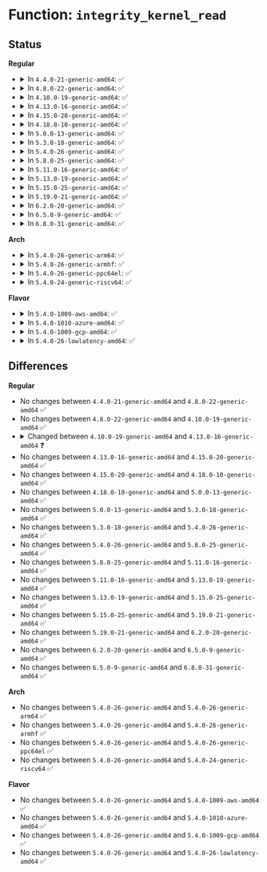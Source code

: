 # Function: <code>integrity_kernel_read</code>

## Status
<b>Regular</b>
<ul>
<li>
<details>
<summary>In <code>4.4.0-21-generic-amd64</code>: ✅</summary>

```c
int integrity_kernel_read(struct file * file, loff_t offset, char * addr, long unsigned int count)
```

```json
{
  "name": "integrity_kernel_read",
  "collision_type": "Unique Global",
  "inline_type": "No",
  "funcs": [
    {
      "addr": 18446744071582606400,
      "name": "integrity_kernel_read",
      "external": true,
      "loc": "security/integrity/iint.c:182",
      "file": "security/integrity/iint.c",
      "inline": "seen, unknown",
      "caller_inline": [],
      "caller_func": [
        "security/integrity/iint.c:integrity_read_file",
        "security/integrity/ima/ima_crypto.c:ima_calc_file_hash_atfm",
        "security/integrity/ima/ima_crypto.c:ima_calc_file_hash"
      ]
    }
  ],
  "symbols": [
    {
      "addr": 18446744071582606400,
      "name": "integrity_kernel_read",
      "section": ".text",
      "bind": "STB_GLOBAL",
      "size": 89
    }
  ]
}
```
</details>
</li>
<li>
<details>
<summary>In <code>4.8.0-22-generic-amd64</code>: ✅</summary>

```c
int integrity_kernel_read(struct file * file, loff_t offset, char * addr, long unsigned int count)
```

```json
{
  "name": "integrity_kernel_read",
  "collision_type": "Unique Global",
  "inline_type": "No",
  "funcs": [
    {
      "addr": 18446744071582851520,
      "name": "integrity_kernel_read",
      "external": true,
      "loc": "security/integrity/iint.c:184",
      "file": "security/integrity/iint.c",
      "inline": "seen, unknown",
      "caller_inline": [],
      "caller_func": [
        "security/integrity/iint.c:integrity_read_file",
        "security/integrity/ima/ima_crypto.c:ima_calc_file_hash",
        "security/integrity/ima/ima_crypto.c:ima_calc_file_hash"
      ]
    }
  ],
  "symbols": [
    {
      "addr": 18446744071582851520,
      "name": "integrity_kernel_read",
      "section": ".text",
      "bind": "STB_GLOBAL",
      "size": 89
    }
  ]
}
```
</details>
</li>
<li>
<details>
<summary>In <code>4.10.0-19-generic-amd64</code>: ✅</summary>

```c
int integrity_kernel_read(struct file * file, loff_t offset, char * addr, long unsigned int count)
```

```json
{
  "name": "integrity_kernel_read",
  "collision_type": "Unique Global",
  "inline_type": "No",
  "funcs": [
    {
      "addr": 18446744071582947552,
      "name": "integrity_kernel_read",
      "external": true,
      "loc": "security/integrity/iint.c:184",
      "file": "security/integrity/iint.c",
      "inline": "seen, unknown",
      "caller_inline": [],
      "caller_func": [
        "security/integrity/iint.c:integrity_read_file",
        "security/integrity/ima/ima_crypto.c:ima_calc_file_hash",
        "security/integrity/ima/ima_crypto.c:ima_calc_file_hash"
      ]
    }
  ],
  "symbols": [
    {
      "addr": 18446744071582947552,
      "name": "integrity_kernel_read",
      "section": ".text",
      "bind": "STB_GLOBAL",
      "size": 89
    }
  ]
}
```
</details>
</li>
<li>
<details>
<summary>In <code>4.13.0-16-generic-amd64</code>: ✅</summary>

```c
int integrity_kernel_read(struct file * file, loff_t offset, void * addr, long unsigned int count)
```

```json
{
  "name": "integrity_kernel_read",
  "collision_type": "Unique Global",
  "inline_type": "No",
  "funcs": [
    {
      "addr": 18446744071582997728,
      "name": "integrity_kernel_read",
      "external": true,
      "loc": "security/integrity/iint.c:184",
      "file": "security/integrity/iint.c",
      "inline": "seen, unknown",
      "caller_inline": [],
      "caller_func": [
        "security/integrity/iint.c:integrity_read_file",
        "security/integrity/ima/ima_crypto.c:ima_calc_file_hash",
        "security/integrity/ima/ima_crypto.c:ima_calc_file_hash",
        "security/integrity/ima/ima_crypto.c:ima_calc_file_hash"
      ]
    }
  ],
  "symbols": [
    {
      "addr": 18446744071582997728,
      "name": "integrity_kernel_read",
      "section": ".text",
      "bind": "STB_GLOBAL",
      "size": 91
    }
  ]
}
```
</details>
</li>
<li>
<details>
<summary>In <code>4.15.0-20-generic-amd64</code>: ✅</summary>

```c
int integrity_kernel_read(struct file * file, loff_t offset, void * addr, long unsigned int count)
```

```json
{
  "name": "integrity_kernel_read",
  "collision_type": "Unique Global",
  "inline_type": "No",
  "funcs": [
    {
      "addr": 18446744071583161808,
      "name": "integrity_kernel_read",
      "external": true,
      "loc": "security/integrity/iint.c:184",
      "file": "security/integrity/iint.c",
      "inline": "seen, unknown",
      "caller_inline": [],
      "caller_func": [
        "security/integrity/ima/ima_crypto.c:ima_calc_file_hash",
        "security/integrity/ima/ima_crypto.c:ima_calc_file_hash",
        "security/integrity/ima/ima_crypto.c:ima_calc_file_hash",
        "security/integrity/ima/ima_crypto.c:ima_calc_file_hash"
      ]
    }
  ],
  "symbols": [
    {
      "addr": 18446744071583161808,
      "name": "integrity_kernel_read",
      "section": ".text",
      "bind": "STB_GLOBAL",
      "size": 101
    }
  ]
}
```
</details>
</li>
<li>
<details>
<summary>In <code>4.18.0-10-generic-amd64</code>: ✅</summary>

```c
int integrity_kernel_read(struct file * file, loff_t offset, void * addr, long unsigned int count)
```

```json
{
  "name": "integrity_kernel_read",
  "collision_type": "Unique Global",
  "inline_type": "No",
  "funcs": [
    {
      "addr": 18446744071583367296,
      "name": "integrity_kernel_read",
      "external": true,
      "loc": "security/integrity/iint.c:188",
      "file": "security/integrity/iint.c",
      "inline": "seen, unknown",
      "caller_inline": [],
      "caller_func": [
        "security/integrity/ima/ima_crypto.c:ima_calc_file_hash",
        "security/integrity/ima/ima_crypto.c:ima_calc_file_hash",
        "security/integrity/ima/ima_crypto.c:ima_calc_file_hash"
      ]
    }
  ],
  "symbols": [
    {
      "addr": 18446744071583367296,
      "name": "integrity_kernel_read",
      "section": ".text",
      "bind": "STB_GLOBAL",
      "size": 101
    }
  ]
}
```
</details>
</li>
<li>
<details>
<summary>In <code>5.0.0-13-generic-amd64</code>: ✅</summary>

```c
int integrity_kernel_read(struct file * file, loff_t offset, void * addr, long unsigned int count)
```

```json
{
  "name": "integrity_kernel_read",
  "collision_type": "Unique Global",
  "inline_type": "No",
  "funcs": [
    {
      "addr": 18446744071583486048,
      "name": "integrity_kernel_read",
      "external": true,
      "loc": "security/integrity/iint.c:192",
      "file": "security/integrity/iint.c",
      "inline": "seen, unknown",
      "caller_inline": [],
      "caller_func": [
        "security/integrity/ima/ima_crypto.c:ima_calc_file_hash",
        "security/integrity/ima/ima_crypto.c:ima_calc_file_hash",
        "security/integrity/ima/ima_crypto.c:ima_calc_file_hash_tfm"
      ]
    }
  ],
  "symbols": [
    {
      "addr": 18446744071583486048,
      "name": "integrity_kernel_read",
      "section": ".text",
      "bind": "STB_GLOBAL",
      "size": 101
    }
  ]
}
```
</details>
</li>
<li>
<details>
<summary>In <code>5.3.0-18-generic-amd64</code>: ✅</summary>

```c
int integrity_kernel_read(struct file * file, loff_t offset, void * addr, long unsigned int count)
```

```json
{
  "name": "integrity_kernel_read",
  "collision_type": "Unique Global",
  "inline_type": "No",
  "funcs": [
    {
      "addr": 18446744071583672144,
      "name": "integrity_kernel_read",
      "external": true,
      "loc": "security/integrity/iint.c:188",
      "file": "security/integrity/iint.c",
      "inline": "seen, unknown",
      "caller_inline": [],
      "caller_func": [
        "security/integrity/ima/ima_crypto.c:ima_calc_file_hash_tfm",
        "security/integrity/ima/ima_crypto.c:ima_calc_file_hash_atfm",
        "security/integrity/ima/ima_crypto.c:ima_calc_file_hash_atfm"
      ]
    }
  ],
  "symbols": [
    {
      "addr": 18446744071583672144,
      "name": "integrity_kernel_read",
      "section": ".text",
      "bind": "STB_GLOBAL",
      "size": 101
    }
  ]
}
```
</details>
</li>
<li>
<details>
<summary>In <code>5.4.0-26-generic-amd64</code>: ✅</summary>

```c
int integrity_kernel_read(struct file * file, loff_t offset, void * addr, long unsigned int count)
```

```json
{
  "name": "integrity_kernel_read",
  "collision_type": "Unique Global",
  "inline_type": "No",
  "funcs": [
    {
      "addr": 18446744071583779152,
      "name": "integrity_kernel_read",
      "external": true,
      "loc": "security/integrity/iint.c:188",
      "file": "security/integrity/iint.c",
      "inline": "seen, unknown",
      "caller_inline": [],
      "caller_func": [
        "security/integrity/ima/ima_crypto.c:ima_calc_file_hash_tfm",
        "security/integrity/ima/ima_crypto.c:ima_calc_file_hash_atfm",
        "security/integrity/ima/ima_crypto.c:ima_calc_file_hash_atfm"
      ]
    }
  ],
  "symbols": [
    {
      "addr": 18446744071583779152,
      "name": "integrity_kernel_read",
      "section": ".text",
      "bind": "STB_GLOBAL",
      "size": 101
    }
  ]
}
```
</details>
</li>
<li>
<details>
<summary>In <code>5.8.0-25-generic-amd64</code>: ✅</summary>

```c
int integrity_kernel_read(struct file * file, loff_t offset, void * addr, long unsigned int count)
```

```json
{
  "name": "integrity_kernel_read",
  "collision_type": "Unique Global",
  "inline_type": "No",
  "funcs": [
    {
      "addr": 18446744071584169696,
      "name": "integrity_kernel_read",
      "external": true,
      "loc": "security/integrity/iint.c:188",
      "file": "security/integrity/iint.c",
      "inline": "seen, unknown",
      "caller_inline": [],
      "caller_func": [
        "security/integrity/ima/ima_crypto.c:ima_calc_file_hash_tfm",
        "security/integrity/ima/ima_crypto.c:ima_calc_file_hash_atfm",
        "security/integrity/ima/ima_crypto.c:ima_calc_file_hash_atfm"
      ]
    }
  ],
  "symbols": [
    {
      "addr": 18446744071584169696,
      "name": "integrity_kernel_read",
      "section": ".text",
      "bind": "STB_GLOBAL",
      "size": 34
    }
  ]
}
```
</details>
</li>
<li>
<details>
<summary>In <code>5.11.0-16-generic-amd64</code>: ✅</summary>

```c
int integrity_kernel_read(struct file * file, loff_t offset, void * addr, long unsigned int count)
```

```json
{
  "name": "integrity_kernel_read",
  "collision_type": "Unique Global",
  "inline_type": "No",
  "funcs": [
    {
      "addr": 18446744071584288832,
      "name": "integrity_kernel_read",
      "external": true,
      "loc": "security/integrity/iint.c:196",
      "file": "security/integrity/iint.c",
      "inline": "seen, unknown",
      "caller_inline": [],
      "caller_func": [
        "security/integrity/ima/ima_crypto.c:ima_calc_file_hash_tfm",
        "security/integrity/ima/ima_crypto.c:ima_calc_file_hash_atfm",
        "security/integrity/ima/ima_crypto.c:ima_calc_file_hash_atfm"
      ]
    }
  ],
  "symbols": [
    {
      "addr": 18446744071584288832,
      "name": "integrity_kernel_read",
      "section": ".text",
      "bind": "STB_GLOBAL",
      "size": 34
    }
  ]
}
```
</details>
</li>
<li>
<details>
<summary>In <code>5.13.0-19-generic-amd64</code>: ✅</summary>

```c
int integrity_kernel_read(struct file * file, loff_t offset, void * addr, long unsigned int count)
```

```json
{
  "name": "integrity_kernel_read",
  "collision_type": "Unique Global",
  "inline_type": "No",
  "funcs": [
    {
      "addr": 18446744071584322672,
      "name": "integrity_kernel_read",
      "external": true,
      "loc": "security/integrity/iint.c:196",
      "file": "security/integrity/iint.c",
      "inline": "seen, unknown",
      "caller_inline": [],
      "caller_func": [
        "security/integrity/ima/ima_crypto.c:ima_calc_file_hash_tfm",
        "security/integrity/ima/ima_crypto.c:ima_calc_file_hash_atfm",
        "security/integrity/ima/ima_crypto.c:ima_calc_file_hash_atfm"
      ]
    }
  ],
  "symbols": [
    {
      "addr": 18446744071584322672,
      "name": "integrity_kernel_read",
      "section": ".text",
      "bind": "STB_GLOBAL",
      "size": 34
    }
  ]
}
```
</details>
</li>
<li>
<details>
<summary>In <code>5.15.0-25-generic-amd64</code>: ✅</summary>

```c
int integrity_kernel_read(struct file * file, loff_t offset, void * addr, long unsigned int count)
```

```json
{
  "name": "integrity_kernel_read",
  "collision_type": "Unique Global",
  "inline_type": "No",
  "funcs": [
    {
      "addr": 18446744071584709808,
      "name": "integrity_kernel_read",
      "external": true,
      "loc": "security/integrity/iint.c:196",
      "file": "security/integrity/iint.c",
      "inline": "seen, unknown",
      "caller_inline": [],
      "caller_func": [
        "security/integrity/ima/ima_crypto.c:ima_calc_file_hash_tfm",
        "security/integrity/ima/ima_crypto.c:ima_calc_file_hash_atfm",
        "security/integrity/ima/ima_crypto.c:ima_calc_file_hash_atfm"
      ]
    }
  ],
  "symbols": [
    {
      "addr": 18446744071584709808,
      "name": "integrity_kernel_read",
      "section": ".text",
      "bind": "STB_GLOBAL",
      "size": 34
    }
  ]
}
```
</details>
</li>
<li>
<details>
<summary>In <code>5.19.0-21-generic-amd64</code>: ✅</summary>

```c
int integrity_kernel_read(struct file * file, loff_t offset, void * addr, long unsigned int count)
```

```json
{
  "name": "integrity_kernel_read",
  "collision_type": "Unique Global",
  "inline_type": "No",
  "funcs": [
    {
      "addr": 18446744071585383568,
      "name": "integrity_kernel_read",
      "external": true,
      "loc": "security/integrity/iint.c:196",
      "file": "security/integrity/iint.c",
      "inline": "seen, unknown",
      "caller_inline": [],
      "caller_func": [
        "security/integrity/ima/ima_crypto.c:ima_calc_file_hash_tfm",
        "security/integrity/ima/ima_crypto.c:ima_calc_file_hash_atfm",
        "security/integrity/ima/ima_crypto.c:ima_calc_file_hash_atfm"
      ]
    }
  ],
  "symbols": [
    {
      "addr": 18446744071585383568,
      "name": "integrity_kernel_read",
      "section": ".text",
      "bind": "STB_GLOBAL",
      "size": 46
    }
  ]
}
```
</details>
</li>
<li>
<details>
<summary>In <code>6.2.0-20-generic-amd64</code>: ✅</summary>

```c
int integrity_kernel_read(struct file * file, loff_t offset, void * addr, long unsigned int count)
```

```json
{
  "name": "integrity_kernel_read",
  "collision_type": "Unique Global",
  "inline_type": "No",
  "funcs": [
    {
      "addr": 18446744071586135248,
      "name": "integrity_kernel_read",
      "external": true,
      "loc": "security/integrity/iint.c:196",
      "file": "security/integrity/iint.c",
      "inline": "seen, unknown",
      "caller_inline": [],
      "caller_func": [
        "security/integrity/ima/ima_crypto.c:ima_calc_file_hash_tfm",
        "security/integrity/ima/ima_crypto.c:ima_calc_file_hash_atfm",
        "security/integrity/ima/ima_crypto.c:ima_calc_file_hash_atfm"
      ]
    }
  ],
  "symbols": [
    {
      "addr": 18446744071586135248,
      "name": "integrity_kernel_read",
      "section": ".text",
      "bind": "STB_GLOBAL",
      "size": 46
    }
  ]
}
```
</details>
</li>
<li>
<details>
<summary>In <code>6.5.0-9-generic-amd64</code>: ✅</summary>

```c
int integrity_kernel_read(struct file * file, loff_t offset, void * addr, long unsigned int count)
```

```json
{
  "name": "integrity_kernel_read",
  "collision_type": "Unique Global",
  "inline_type": "No",
  "funcs": [
    {
      "addr": 18446744071586373120,
      "name": "integrity_kernel_read",
      "external": true,
      "loc": "security/integrity/iint.c:192",
      "file": "security/integrity/iint.c",
      "inline": "seen, unknown",
      "caller_inline": [],
      "caller_func": [
        "security/integrity/ima/ima_crypto.c:ima_calc_file_hash_tfm",
        "security/integrity/ima/ima_crypto.c:ima_calc_file_hash_atfm",
        "security/integrity/ima/ima_crypto.c:ima_calc_file_hash_atfm"
      ]
    }
  ],
  "symbols": [
    {
      "addr": 18446744071586373120,
      "name": "integrity_kernel_read",
      "section": ".text",
      "bind": "STB_GLOBAL",
      "size": 46
    }
  ]
}
```
</details>
</li>
<li>
<details>
<summary>In <code>6.8.0-31-generic-amd64</code>: ✅</summary>

```c
int integrity_kernel_read(struct file * file, loff_t offset, void * addr, long unsigned int count)
```

```json
{
  "name": "integrity_kernel_read",
  "collision_type": "Unique Global",
  "inline_type": "No",
  "funcs": [
    {
      "addr": 18446744071586637664,
      "name": "integrity_kernel_read",
      "external": true,
      "loc": "security/integrity/iint.c:218",
      "file": "security/integrity/iint.c",
      "inline": "seen, unknown",
      "caller_inline": [],
      "caller_func": [
        "security/integrity/ima/ima_crypto.c:ima_calc_file_hash_tfm",
        "security/integrity/ima/ima_crypto.c:ima_calc_file_hash_atfm",
        "security/integrity/ima/ima_crypto.c:ima_calc_file_hash_atfm"
      ]
    }
  ],
  "symbols": [
    {
      "addr": 18446744071586637664,
      "name": "integrity_kernel_read",
      "section": ".text",
      "bind": "STB_GLOBAL",
      "size": 46
    }
  ]
}
```
</details>
</li>
</ul>
<b>Arch</b>
<ul>
<li>
<details>
<summary>In <code>5.4.0-26-generic-arm64</code>: ✅</summary>

```c
int integrity_kernel_read(struct file * file, loff_t offset, void * addr, long unsigned int count)
```

```json
{
  "name": "integrity_kernel_read",
  "collision_type": "Unique Global",
  "inline_type": "No",
  "funcs": [
    {
      "addr": 18446603336495581600,
      "name": "integrity_kernel_read",
      "external": true,
      "loc": "security/integrity/iint.c:188",
      "file": "security/integrity/iint.c",
      "inline": "seen, unknown",
      "caller_inline": [],
      "caller_func": [
        "security/integrity/ima/ima_crypto.c:ima_calc_file_hash_tfm",
        "security/integrity/ima/ima_crypto.c:ima_calc_file_hash_atfm",
        "security/integrity/ima/ima_crypto.c:ima_calc_file_hash_atfm"
      ]
    }
  ],
  "symbols": [
    {
      "addr": 18446603336495581600,
      "name": "integrity_kernel_read",
      "section": ".text",
      "bind": "STB_GLOBAL",
      "size": 220
    }
  ]
}
```
</details>
</li>
<li>
<details>
<summary>In <code>5.4.0-26-generic-armhf</code>: ✅</summary>

```c
int integrity_kernel_read(struct file * file, loff_t offset, void * addr, long unsigned int count)
```

```json
{
  "name": "integrity_kernel_read",
  "collision_type": "Unique Global",
  "inline_type": "No",
  "funcs": [
    {
      "addr": 3228943144,
      "name": "integrity_kernel_read",
      "external": true,
      "loc": "security/integrity/iint.c:188",
      "file": "security/integrity/iint.c",
      "inline": "seen, unknown",
      "caller_inline": [],
      "caller_func": [
        "security/integrity/ima/ima_crypto.c:ima_calc_file_hash_tfm",
        "security/integrity/ima/ima_crypto.c:ima_calc_file_hash_atfm",
        "security/integrity/ima/ima_crypto.c:ima_calc_file_hash_atfm"
      ]
    }
  ],
  "symbols": [
    {
      "addr": 3228943144,
      "name": "integrity_kernel_read",
      "section": ".text",
      "bind": "STB_GLOBAL",
      "size": 124
    }
  ]
}
```
</details>
</li>
<li>
<details>
<summary>In <code>5.4.0-26-generic-ppc64el</code>: ✅</summary>

```c
int integrity_kernel_read(struct file * file, loff_t offset, void * addr, long unsigned int count)
```

```json
{
  "name": "integrity_kernel_read",
  "collision_type": "Unique Global",
  "inline_type": "No",
  "funcs": [
    {
      "addr": 13835058055289679520,
      "name": "integrity_kernel_read",
      "external": true,
      "loc": "security/integrity/iint.c:188",
      "file": "security/integrity/iint.c",
      "inline": "seen, unknown",
      "caller_inline": [],
      "caller_func": [
        "security/integrity/ima/ima_crypto.c:ima_calc_file_hash_tfm",
        "security/integrity/ima/ima_crypto.c:ima_calc_file_hash_atfm",
        "security/integrity/ima/ima_crypto.c:ima_calc_file_hash_atfm"
      ]
    }
  ],
  "symbols": [
    {
      "addr": 13835058055289679520,
      "name": "integrity_kernel_read",
      "section": ".text",
      "bind": "STB_GLOBAL",
      "size": 184
    }
  ]
}
```
</details>
</li>
<li>
<details>
<summary>In <code>5.4.0-24-generic-riscv64</code>: ✅</summary>

```c
int integrity_kernel_read(struct file * file, loff_t offset, void * addr, long unsigned int count)
```

```json
{
  "name": "integrity_kernel_read",
  "collision_type": "Unique Global",
  "inline_type": "No",
  "funcs": [
    {
      "addr": 18446743936274747702,
      "name": "integrity_kernel_read",
      "external": true,
      "loc": "security/integrity/iint.c:188",
      "file": "security/integrity/iint.c",
      "inline": "seen, unknown",
      "caller_inline": [],
      "caller_func": [
        "security/integrity/ima/ima_crypto.c:ima_calc_file_hash_tfm",
        "security/integrity/ima/ima_crypto.c:ima_calc_file_hash_atfm",
        "security/integrity/ima/ima_crypto.c:ima_calc_file_hash_atfm"
      ]
    }
  ],
  "symbols": [
    {
      "addr": 18446743936274747702,
      "name": "integrity_kernel_read",
      "section": ".text",
      "bind": "STB_GLOBAL",
      "size": 96
    }
  ]
}
```
</details>
</li>
</ul>
<b>Flavor</b>
<ul>
<li>
<details>
<summary>In <code>5.4.0-1009-aws-amd64</code>: ✅</summary>

```c
int integrity_kernel_read(struct file * file, loff_t offset, void * addr, long unsigned int count)
```

```json
{
  "name": "integrity_kernel_read",
  "collision_type": "Unique Global",
  "inline_type": "No",
  "funcs": [
    {
      "addr": 18446744071583747888,
      "name": "integrity_kernel_read",
      "external": true,
      "loc": "security/integrity/iint.c:188",
      "file": "security/integrity/iint.c",
      "inline": "seen, unknown",
      "caller_inline": [],
      "caller_func": [
        "security/integrity/ima/ima_crypto.c:ima_calc_file_hash_tfm",
        "security/integrity/ima/ima_crypto.c:ima_calc_file_hash_atfm",
        "security/integrity/ima/ima_crypto.c:ima_calc_file_hash_atfm"
      ]
    }
  ],
  "symbols": [
    {
      "addr": 18446744071583747888,
      "name": "integrity_kernel_read",
      "section": ".text",
      "bind": "STB_GLOBAL",
      "size": 101
    }
  ]
}
```
</details>
</li>
<li>
<details>
<summary>In <code>5.4.0-1010-azure-amd64</code>: ✅</summary>

```c
int integrity_kernel_read(struct file * file, loff_t offset, void * addr, long unsigned int count)
```

```json
{
  "name": "integrity_kernel_read",
  "collision_type": "Unique Global",
  "inline_type": "No",
  "funcs": [
    {
      "addr": 18446744071583684944,
      "name": "integrity_kernel_read",
      "external": true,
      "loc": "security/integrity/iint.c:188",
      "file": "security/integrity/iint.c",
      "inline": "seen, unknown",
      "caller_inline": [],
      "caller_func": [
        "security/integrity/ima/ima_crypto.c:ima_calc_file_hash_tfm",
        "security/integrity/ima/ima_crypto.c:ima_calc_file_hash_atfm",
        "security/integrity/ima/ima_crypto.c:ima_calc_file_hash_atfm"
      ]
    }
  ],
  "symbols": [
    {
      "addr": 18446744071583684944,
      "name": "integrity_kernel_read",
      "section": ".text",
      "bind": "STB_GLOBAL",
      "size": 101
    }
  ]
}
```
</details>
</li>
<li>
<details>
<summary>In <code>5.4.0-1009-gcp-amd64</code>: ✅</summary>

```c
int integrity_kernel_read(struct file * file, loff_t offset, void * addr, long unsigned int count)
```

```json
{
  "name": "integrity_kernel_read",
  "collision_type": "Unique Global",
  "inline_type": "No",
  "funcs": [
    {
      "addr": 18446744071583731664,
      "name": "integrity_kernel_read",
      "external": true,
      "loc": "security/integrity/iint.c:188",
      "file": "security/integrity/iint.c",
      "inline": "seen, unknown",
      "caller_inline": [],
      "caller_func": [
        "security/integrity/ima/ima_crypto.c:ima_calc_file_hash_tfm",
        "security/integrity/ima/ima_crypto.c:ima_calc_file_hash_atfm",
        "security/integrity/ima/ima_crypto.c:ima_calc_file_hash_atfm"
      ]
    }
  ],
  "symbols": [
    {
      "addr": 18446744071583731664,
      "name": "integrity_kernel_read",
      "section": ".text",
      "bind": "STB_GLOBAL",
      "size": 101
    }
  ]
}
```
</details>
</li>
<li>
<details>
<summary>In <code>5.4.0-26-lowlatency-amd64</code>: ✅</summary>

```c
int integrity_kernel_read(struct file * file, loff_t offset, void * addr, long unsigned int count)
```

```json
{
  "name": "integrity_kernel_read",
  "collision_type": "Unique Global",
  "inline_type": "No",
  "funcs": [
    {
      "addr": 18446744071583832544,
      "name": "integrity_kernel_read",
      "external": true,
      "loc": "security/integrity/iint.c:188",
      "file": "security/integrity/iint.c",
      "inline": "seen, unknown",
      "caller_inline": [],
      "caller_func": [
        "security/integrity/ima/ima_crypto.c:ima_calc_file_hash_tfm",
        "security/integrity/ima/ima_crypto.c:ima_calc_file_hash_atfm",
        "security/integrity/ima/ima_crypto.c:ima_calc_file_hash_atfm"
      ]
    }
  ],
  "symbols": [
    {
      "addr": 18446744071583832544,
      "name": "integrity_kernel_read",
      "section": ".text",
      "bind": "STB_GLOBAL",
      "size": 101
    }
  ]
}
```
</details>
</li>
</ul>

## Differences
<b>Regular</b>
<ul>
<li>
No changes between <code>4.4.0-21-generic-amd64</code> and <code>4.8.0-22-generic-amd64</code> ✅
</li>
<li>
No changes between <code>4.8.0-22-generic-amd64</code> and <code>4.10.0-19-generic-amd64</code> ✅
</li>
<li>
<details>
<summary>Changed between <code>4.10.0-19-generic-amd64</code> and <code>4.13.0-16-generic-amd64</code> ❓</summary>
<ul>
<li>
<b>Param type changed. </b>
<code>char * addr</code> ➡️ <code>void * addr</code>
</li>
</ul>
</details>
</li>
<li>
No changes between <code>4.13.0-16-generic-amd64</code> and <code>4.15.0-20-generic-amd64</code> ✅
</li>
<li>
No changes between <code>4.15.0-20-generic-amd64</code> and <code>4.18.0-10-generic-amd64</code> ✅
</li>
<li>
No changes between <code>4.18.0-10-generic-amd64</code> and <code>5.0.0-13-generic-amd64</code> ✅
</li>
<li>
No changes between <code>5.0.0-13-generic-amd64</code> and <code>5.3.0-18-generic-amd64</code> ✅
</li>
<li>
No changes between <code>5.3.0-18-generic-amd64</code> and <code>5.4.0-26-generic-amd64</code> ✅
</li>
<li>
No changes between <code>5.4.0-26-generic-amd64</code> and <code>5.8.0-25-generic-amd64</code> ✅
</li>
<li>
No changes between <code>5.8.0-25-generic-amd64</code> and <code>5.11.0-16-generic-amd64</code> ✅
</li>
<li>
No changes between <code>5.11.0-16-generic-amd64</code> and <code>5.13.0-19-generic-amd64</code> ✅
</li>
<li>
No changes between <code>5.13.0-19-generic-amd64</code> and <code>5.15.0-25-generic-amd64</code> ✅
</li>
<li>
No changes between <code>5.15.0-25-generic-amd64</code> and <code>5.19.0-21-generic-amd64</code> ✅
</li>
<li>
No changes between <code>5.19.0-21-generic-amd64</code> and <code>6.2.0-20-generic-amd64</code> ✅
</li>
<li>
No changes between <code>6.2.0-20-generic-amd64</code> and <code>6.5.0-9-generic-amd64</code> ✅
</li>
<li>
No changes between <code>6.5.0-9-generic-amd64</code> and <code>6.8.0-31-generic-amd64</code> ✅
</li>
</ul>
<b>Arch</b>
<ul>
<li>
No changes between <code>5.4.0-26-generic-amd64</code> and <code>5.4.0-26-generic-arm64</code> ✅
</li>
<li>
No changes between <code>5.4.0-26-generic-amd64</code> and <code>5.4.0-26-generic-armhf</code> ✅
</li>
<li>
No changes between <code>5.4.0-26-generic-amd64</code> and <code>5.4.0-26-generic-ppc64el</code> ✅
</li>
<li>
No changes between <code>5.4.0-26-generic-amd64</code> and <code>5.4.0-24-generic-riscv64</code> ✅
</li>
</ul>
<b>Flavor</b>
<ul>
<li>
No changes between <code>5.4.0-26-generic-amd64</code> and <code>5.4.0-1009-aws-amd64</code> ✅
</li>
<li>
No changes between <code>5.4.0-26-generic-amd64</code> and <code>5.4.0-1010-azure-amd64</code> ✅
</li>
<li>
No changes between <code>5.4.0-26-generic-amd64</code> and <code>5.4.0-1009-gcp-amd64</code> ✅
</li>
<li>
No changes between <code>5.4.0-26-generic-amd64</code> and <code>5.4.0-26-lowlatency-amd64</code> ✅
</li>
</ul>
